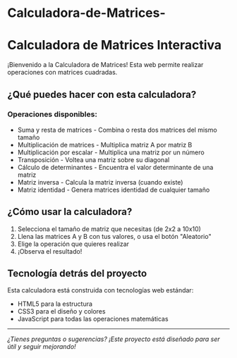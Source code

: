 # Calculadora-de-Matrices-

# Calculadora de Matrices Interactiva

¡Bienvenido a la Calculadora de Matrices! Esta web permite realizar operaciones con matrices cuadradas.

## ¿Qué puedes hacer con esta calculadora?

### Operaciones disponibles:

- Suma y resta de matrices - Combina o resta dos matrices del mismo tamaño
- Multiplicación de matrices - Multiplica matriz A por matriz B
- Multiplicación por escalar - Multiplica una matriz por un número
- Transposición - Voltea una matriz sobre su diagonal
- Cálculo de determinantes - Encuentra el valor determinante de una matriz
- Matriz inversa - Calcula la matriz inversa (cuando existe)
- Matriz identidad - Genera matrices identidad de cualquier tamaño

## ¿Cómo usar la calculadora?

1. Selecciona el tamaño de matriz que necesitas (de 2x2 a 10x10)
2. Llena las matrices A y B con tus valores, o usa el botón "Aleatorio"
3. Elige la operación que quieres realizar
4. ¡Observa el resultado! 

## Tecnología detrás del proyecto

Esta calculadora está construida con tecnologías web estándar:
- HTML5 para la estructura
- CSS3 para el diseño y colores
- JavaScript para todas las operaciones matemáticas



---

*¿Tienes preguntas o sugerencias? ¡Este proyecto está diseñado para ser útil y seguir mejorando!*

